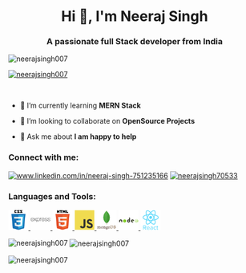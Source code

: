 <h1 align="center">Hi 👋, I'm Neeraj Singh</h1>
<h3 align="center">A passionate full Stack developer from India</h3>

<p align="left"> <img src="https://komarev.com/ghpvc/?username=neerajsingh007&label=Profile%20views&color=0e75b6&style=flat" alt="neerajsingh007" /> </p>

<p align="left"> <a href="https://github.com/ryo-ma/github-profile-trophy"><img src="https://github-profile-trophy.vercel.app/?username=neerajsingh007" alt="neerajsingh007" /></a> </p>

<p align="left"> <a href="https://twitter.com/" target="blank"><img src="https://img.shields.io/twitter/follow/?logo=twitter&style=for-the-badge" alt="" /></a> </p>

- 🌱 I’m currently learning **MERN Stack**

- 👯 I’m looking to collaborate on **OpenSource Projects**

- 💬 Ask me about **I am happy to help**

<h3 align="left">Connect with me:</h3>
<p align="left">
<a href="https://linkedin.com/in/www.linkedin.com/in/neeraj-singh-751235166" target="blank"><img align="center" src="https://raw.githubusercontent.com/rahuldkjain/github-profile-readme-generator/master/src/images/icons/Social/linked-in-alt.svg" alt="www.linkedin.com/in/neeraj-singh-751235166" height="30" width="40" /></a>
<a href="https://www.leetcode.com/neerajsingh70533" target="blank"><img align="center" src="https://raw.githubusercontent.com/rahuldkjain/github-profile-readme-generator/master/src/images/icons/Social/leet-code.svg" alt="neerajsingh70533" height="30" width="40" /></a>
</p>

<h3 align="left">Languages and Tools:</h3>
<p align="left"> <a href="https://www.w3schools.com/css/" target="_blank" rel="noreferrer"> <img src="https://raw.githubusercontent.com/devicons/devicon/master/icons/css3/css3-original-wordmark.svg" alt="css3" width="40" height="40"/> </a> <a href="https://expressjs.com" target="_blank" rel="noreferrer"> <img src="https://raw.githubusercontent.com/devicons/devicon/master/icons/express/express-original-wordmark.svg" alt="express" width="40" height="40"/> </a> <a href="https://www.w3.org/html/" target="_blank" rel="noreferrer"> <img src="https://raw.githubusercontent.com/devicons/devicon/master/icons/html5/html5-original-wordmark.svg" alt="html5" width="40" height="40"/> </a> <a href="https://developer.mozilla.org/en-US/docs/Web/JavaScript" target="_blank" rel="noreferrer"> <img src="https://raw.githubusercontent.com/devicons/devicon/master/icons/javascript/javascript-original.svg" alt="javascript" width="40" height="40"/> </a> <a href="https://www.mongodb.com/" target="_blank" rel="noreferrer"> <img src="https://raw.githubusercontent.com/devicons/devicon/master/icons/mongodb/mongodb-original-wordmark.svg" alt="mongodb" width="40" height="40"/> </a> <a href="https://nodejs.org" target="_blank" rel="noreferrer"> <img src="https://raw.githubusercontent.com/devicons/devicon/master/icons/nodejs/nodejs-original-wordmark.svg" alt="nodejs" width="40" height="40"/> </a> <a href="https://reactjs.org/" target="_blank" rel="noreferrer"> <img src="https://raw.githubusercontent.com/devicons/devicon/master/icons/react/react-original-wordmark.svg" alt="react" width="40" height="40"/> </a> </p>

<p><img align="left" src="https://github-readme-stats.vercel.app/api/top-langs?username=neerajsingh007&show_icons=true&locale=en&layout=compact" alt="neerajsingh007" /></p>

<p>&nbsp;<img align="center" src="https://github-readme-stats.vercel.app/api?username=neerajsingh007&show_icons=true&locale=en" alt="neerajsingh007" /></p>

<p><img align="center" src="https://github-readme-streak-stats.herokuapp.com/?user=neerajsingh007&" alt="neerajsingh007" /></p>
